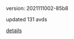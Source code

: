 version: 2021111002-85b8

updated 131 avds

[details](https://github.com/0x74f917491bfa7ebfa379/ali_avd_db/blob/master/change_log/2021/11/10/02/85b8.txt)